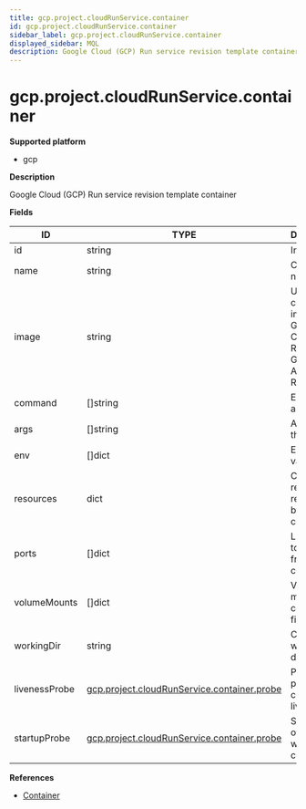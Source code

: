 ```yaml
---
title: gcp.project.cloudRunService.container
id: gcp.project.cloudRunService.container
sidebar_label: gcp.project.cloudRunService.container
displayed_sidebar: MQL
description: Google Cloud (GCP) Run service revision template container
---
```


# gcp.project.cloudRunService.container

**Supported platform**

- gcp

**Description**

Google Cloud (GCP) Run service revision template container

**Fields**

| ID            | TYPE                                                                                          | DESCRIPTION                                                                         |
| ------------- | --------------------------------------------------------------------------------------------- | ----------------------------------------------------------------------------------- |
| id            | string                                                                                        | Internal ID                                                                         |
| name          | string                                                                                        | Container name                                                                      |
| image         | string                                                                                        | URL of the container image in Google Container Registry or Google Artifact Registry |
| command       | &#91;&#93;string                                                                              | Entrypoint array                                                                    |
| args          | &#91;&#93;string                                                                              | Arguments to the entrypoint                                                         |
| env           | &#91;&#93;dict                                                                                | Environment variables                                                               |
| resources     | dict                                                                                          | Compute resource requirements by the container                                      |
| ports         | &#91;&#93;dict                                                                                | List of ports to expose from the container                                          |
| volumeMounts  | &#91;&#93;dict                                                                                | Volumes to mount into the container's file system                                   |
| workingDir    | string                                                                                        | Container's working directory                                                       |
| livenessProbe | [gcp.project.cloudRunService.container.probe](gcp.project.cloudrunservice.container.probe.md) | Periodic probe of container liveness                                                |
| startupProbe  | [gcp.project.cloudRunService.container.probe](gcp.project.cloudrunservice.container.probe.md) | Startup probe of application within the container                                   |

**References**

- [Container](https://cloud.google.com/run/docs/reference/rest/v1/Container)

